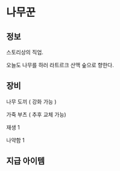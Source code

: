 # 나무꾼

## 정보

스토리상의 직업.

오늘도 나무를 하러 라트르크 산맥 숲으로 향한다.

## 장비

나무 도끼 ( 강화 가능 )

가죽 부츠 ( 추후 교체 가능)

재생 1

나약함 1

## 지급 아이템